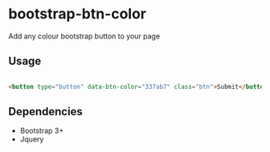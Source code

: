 # bootstrap-btn-color
Add any colour bootstrap button to your page

## Usage

``` html

<button type="button" data-btn-color="337ab7" class="btn">Submit</button>

```

## Dependencies

* Bootstrap 3+
* Jquery
